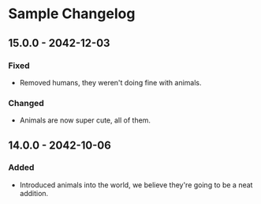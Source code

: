 # Sample Changelog

## 15.0.0 - 2042-12-03

### Fixed

* Removed humans, they weren't doing fine with animals.

### Changed

* Animals are now super cute, all of them.

## 14.0.0 - 2042-10-06

### Added

* Introduced animals into the world, we believe they're going to be a neat addition.



